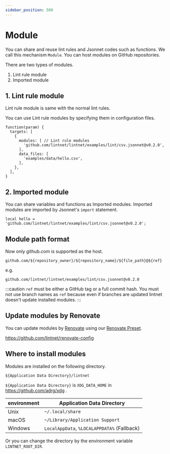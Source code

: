 ```yaml
---
sidebar_position: 500
---
```


# Module

You can share and reuse lint rules and Jsonnet codes such as functions.
We call this mechanism `Module`.
You can host modules on GitHub repositories.

There are two types of modules.

1. Lint rule module
1. Imported module

## 1. Lint rule module

Lint rule module is same with the normal lint rules.

You can use Lint rule modules by specifying them in configuration files.

```jsonnet
function(param) {
  targets: [
    {
      modules: [ // Lint rule modules
        'github.com/lintnet/lintnet/examples/lint/csv.jsonnet@v0.2.0',
      ],
      data_files: [
        'examples/data/hello.csv',
      ],
    },
  ],
}
```

## 2. Imported module

You can share variables and functions as Imported modules.
Imported modules are imported by Jsonnet's `import` statement.

```jsonnet
local hello = 'github.com/lintnet/lintnet/examples/lint/csv.jsonnet@v0.2.0';
```

## Module path format

Now only github.com is supported as the host.

```
github.com/${repository_owner}/${repository_name}/${file_path}@${ref}
```

e.g.

```
github.com/lintnet/lintnet/examples/lint/csv.jsonnet@v0.2.0
```

:::caution
`ref` must be either a GitHub tag or a full commit hash.
You must not use branch names as `ref` because even if branches are updated lintnet doesn't update installed modules.
:::

## Update modules by Renovate

You can update modules by [Renovate](https://docs.renovatebot.com/) using our [Renovate Preset](https://docs.renovatebot.com/config-presets/).

https://github.com/lintnet/renovate-config

## Where to install modules

Modules are installed on the following directory.

```
${Application Data Directory}/lintnet
```

`${Application Data Directory}` is `XDG_DATA_HOME` in https://github.com/adrg/xdg .

environment | Application Data Directory
--- | ---
Unix | `~/.local/share`
macOS | `~/Library/Application Support`
Windows | `LocalAppData`, `%LOCALAPPDATA%` (Fallback)

Or you can change the directory by the environment variable `LINTNET_ROOT_DIR`.
